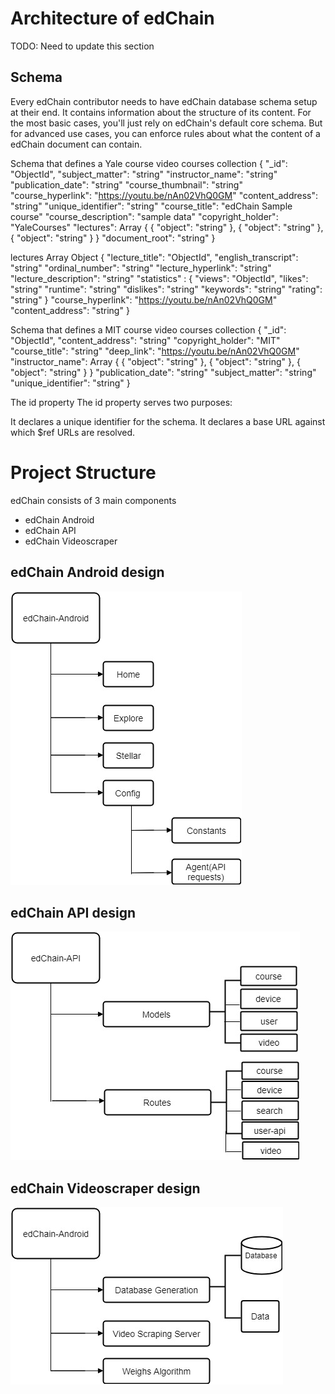 # Architecture of edChain

TODO: Need to update this section
## Schema
Every edChain contributor needs to have edChain database schema setup at their end. 
It contains information about the structure of its content. For the most basic cases, you'll just rely on edChain's default core schema. But for advanced use cases, you can enforce rules about what the content of a edChain document can contain.

Schema that defines a Yale course video
courses collection
{
  "_id": "ObjectId",
  "subject_matter":  "string"
  "instructor_name": "string"
  "publication_date": "string"
  "course_thumbnail": "string"
  "course_hyperlink": "https://youtu.be/nAn02VhQ0GM"
  "content_address": "string"
  "unique_identifier": "string"
  "course_title": "edChain Sample course"
  "course_description": "sample data"
  "copyright_holder": "YaleCourses"
  "lectures": Array
              {
                { "object": "string" },
                { "object": "string" },
                { "object": "string" }
             }
  "document_root": "string"
}

lectures Array Object
{
  "lecture_title": "ObjectId",
  "english_transcript":  "string"
  "ordinal_number": "string"
  "lecture_hyperlink": "string"
  "lecture_description": "string"
  "statistics" : 
                {
                "views": "ObjectId",
                "likes":  "string"
                "runtime": "string"
                "dislikes": "string"
                "keywords": "string"
                "rating": "string"
                }
  "course_hyperlink": "https://youtu.be/nAn02VhQ0GM"
  "content_address": "string"
}

Schema that defines a MIT course video
courses collection
{
  "_id": "ObjectId",
  "content_address": "string"
  "copyright_holder": "MIT"
  "course_title": "string"
  "deep_link": "https://youtu.be/nAn02VhQ0GM"
  "instructor_name": Array
              {
                { "object": "string" },
                { "object": "string" },
                { "object": "string" }
             }
  "publication_date": "string"
  "subject_matter": "string"
  "unique_identifier": "string"
}

The id property
The id property serves two purposes:

It declares a unique identifier for the schema.
It declares a base URL against which $ref URLs are resolved.


# Project Structure

edChain consists of 3 main components
* edChain Android
* edChain API
* edChain Videoscraper

## edChain Android design
![Design Text](https://raw.githubusercontent.com/PriyaGobburi/slate/master/source/images/edChain_AndroidDesign.jpg)

## edChain API design
![Design Text](https://raw.githubusercontent.com/PriyaGobburi/slate/master/source/images/edChain_API.jpg)

## edChain Videoscraper design
![Design Text](https://raw.githubusercontent.com/PriyaGobburi/slate/master/source/images/edChain_Video_Scraper.jpg)
